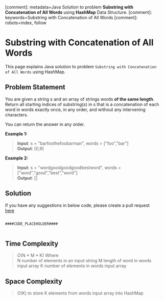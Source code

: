 [comment]: metadata=Java Solution to problem <strong>Substring with Concatenation of All Words</strong> using <strong>HashMap</strong> Data Structure.
[comment]: keywords=Substring with Concatenation of All Words
[comment]: robots=index, follow


<h1>Substring with Concatenation of All Words</h1>
<p>
This page explains Java solution to problem <code class="inline">Substring with Concatenation of All Words</code> using HashMap.
</p>


<h2 class="heading">Problem Statement</h2>
<p>
You are given a string s and an array of strings words <b>of the same length</b>. Return all starting indices of substring(s) in s that is a concatenation of each word in words exactly once, in any order, and without any intervening characters.
</p>
<p>
You can return the answer in any order.
</p>

<b>Example 1:</b>
<blockquote>
<p>
<b>Input</b>: s = "barfoothefoobarman", words = ["foo","bar"]<br />
<b>Output</b>: [0,9]<br />
</p>
</blockquote>

<b>Example 2:</b>
<blockquote>
<p>
<b>Input</b>: s = "wordgoodgoodgoodbestword", words = ["word","good","best","word"]<br />
<b>Output</b>: []<br/>
</p>
</blockquote>


<h2 class="heading">Solution</h2>
If you have any suggestions in below code, please create a pull request <a href="####LINK_PLACEHOLDER####" target="_blank" rel="noopener noreferrer" class="absolute">here</a>
<pre>
<code class="language-java">
####CODE_PLACEHOLDER####
</code>
</pre>


<h2 class="heading">Time Complexity</h2>
<blockquote>
<p>
O(N * M * K) Where <br />
N number of elements in an input string
M length of word in words input array
K number of elements in words input array
</p>
</blockquote>


<h2 class="heading">Space Complexity</h2>
<blockquote>
<p>
O(K) to store K elements from words input array into HashMap 
</p>
</blockquote>